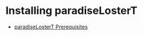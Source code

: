 # Installing paradiseLosterT
- [paradiseLosterT Prerequisites](/ribs/paradiseLosterT/prerequisites.html)

